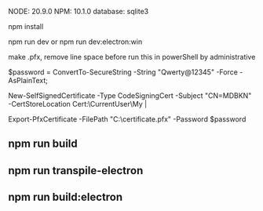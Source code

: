 NODE: 20.9.0 NPM: 10.1.0 database: sqlite3

npm install

npm run dev or npm run dev:electron:win

make .pfx, remove line space before run this in powerShell by administrative

$password = ConvertTo-SecureString -String "Qwerty@12345" -Force -AsPlainText;

New-SelfSignedCertificate -Type CodeSigningCert -Subject "CN=MDBKN" -CertStoreLocation Cert:\CurrentUser\My |

Export-PfxCertificate -FilePath "C:\certificate.pfx" -Password $password

## npm run build

## npm run transpile-electron

## npm run build:electron
